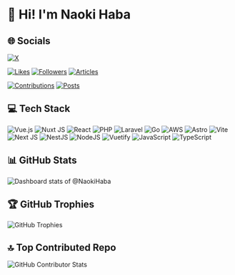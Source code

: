 # 👋 Hi! I'm Naoki Haba

## 🌐 Socials

[![X](https://img.shields.io/badge/X-black.svg?logo=X&logoColor=white)](https://x.com/naoki_haba)

[![Likes](https://badgen.org/img/zenn/naonao70/likes?style=plastic)](https://zenn.dev/naonao70)
[![Followers](https://badgen.org/img/zenn/naonao70/followers?style=plastic)](https://zenn.dev/naonao70)
[![Articles](https://badgen.org/img/zenn/naonao70/articles?style=plastic)](https://zenn.dev/naonao70)

[![Contributions](https://qiita-badge.apiapi.app/s/NaokiHaba/contributions.svg)](http://qiita.com/NaokiHaba)
[![Posts](https://qiita-badge.apiapi.app/s/NaokiHaba/posts.svg)](http://qiita.com/NaokiHaba)

## 💻 Tech Stack

![Vue.js](https://img.shields.io/badge/vue.js-%2335495e.svg?style=for-the-badge&logo=vuedotjs&logoColor=%234FC08D) ![Nuxt JS](https://img.shields.io/badge/Nuxt-002E3B?style=for-the-badge&logo=nuxt.js&logoColor=#00DC82) ![React](https://img.shields.io/badge/react-%2320232a.svg?style=for-the-badge&logo=react&logoColor=%2361DAFB) ![PHP](https://img.shields.io/badge/php-%23777BB4.svg?style=for-the-badge&logo=php&logoColor=white) ![Laravel](https://img.shields.io/badge/laravel-%23FF2D20.svg?style=for-the-badge&logo=laravel&logoColor=white) ![Go](https://img.shields.io/badge/go-%2300ADD8.svg?style=for-the-badge&logo=go&logoColor=white) ![AWS](https://img.shields.io/badge/AWS-%23FF9900.svg?style=for-the-badge&logo=amazon-aws&logoColor=white) ![Astro](https://img.shields.io/badge/astro-%232C2052.svg?style=for-the-badge&logo=astro&logoColor=white) ![Vite](https://img.shields.io/badge/vite-%23646CFF.svg?style=for-the-badge&logo=vite&logoColor=white) ![Next JS](https://img.shields.io/badge/Next-black?style=for-the-badge&logo=next.js&logoColor=white) ![NestJS](https://img.shields.io/badge/nestjs-%23E0234E.svg?style=for-the-badge&logo=nestjs&logoColor=white) ![NodeJS](https://img.shields.io/badge/node.js-6DA55F?style=for-the-badge&logo=node.js&logoColor=white) ![Vuetify](https://img.shields.io/badge/Vuetify-1867C0?style=for-the-badge&logo=vuetify&logoColor=AEDDFF) ![JavaScript](https://img.shields.io/badge/javascript-%23323330.svg?style=for-the-badge&logo=javascript&logoColor=%23F7DF1E) ![TypeScript](https://img.shields.io/badge/typescript-%23007ACC.svg?style=for-the-badge&logo=typescript&logoColor=white)

## 📊 GitHub Stats

![Dashboard stats of @NaokiHaba](https://next.ossinsight.io/widgets/official/compose-user-dashboard-stats/thumbnail.png?user_id=59875779&image_size=auto&color_scheme=dark)

## 🏆 GitHub Trophies

![GitHub Trophies](https://github-profile-trophy.vercel.app/?username=NaokiHaba&theme=radical&no-frame=false&no-bg=false&margin-w=4)

## 🔝 Top Contributed Repo

![GitHub Contributor Stats](https://github-contributor-stats.vercel.app/api?username=NaokiHaba&limit=5&theme=radical&combine_all_yearly_contributions=true)
